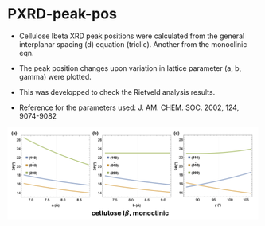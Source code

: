 # PXRD-peak-pos
* Cellulose Ibeta XRD peak positions were calculated from the general interplanar spacing (d) equation (triclic). Another from the monoclinic eqn.
* The peak position changes upon variation in lattice parameter (a, b, gamma) were plotted. 

* This was developped to check the Rietveld analysis results.
* Reference for the parameters used: J. AM. CHEM. SOC. 2002, 124, 9074-9082 

<div align="center">
  <img width="800" src="https://github.com/JasonL1422/PXRD-peak-pos/blob/main/celluloseIbeta/cellulose%20Ibeta%2C%20a%2C%20b%2C%20gamma.png" />
</div>
